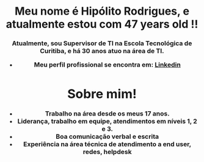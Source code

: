 <h1 align="center">Meu nome é Hipólito Rodrigues, e atualmente estou com 47 years old !!</h1>
<h3 align="center">Atualmente, sou Supervisor de TI na Escola Tecnológica de Curitiba, e há 30 anos atuo na área de TI. </h>

- Meu perfil profissional se encontra em: <a href="https://www.linkedin.com/in/hip%C3%B3lito-rodrigues-8269734b/">Linkedin<a>
<h1 align="center">Sobre mim!</h1>

- Trabalho na área desde os meus 17 anos.
- Liderança, trabalho em equipe, atendimentos em níveis 1, 2 e 3.
- Boa comunicação verbal e escrita
- Experiência na área técnica de atendimento a end user, redes, helpdesk
